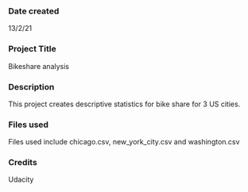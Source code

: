 ### Date created
13/2/21

### Project Title
Bikeshare analysis

### Description
This project creates descriptive statistics for bike share for 3 US cities.

### Files used
Files used include chicago.csv, new_york_city.csv and washington.csv

### Credits
Udacity
